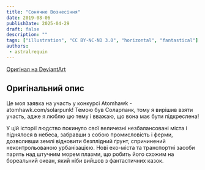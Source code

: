 ```yaml
---
title: "Сонячне Вознесіння"
date: 2019-08-06
publishDate: 2025-04-29
draft: false
description: ""
tags: ["illustration", "CC BY-NC-ND 3.0", "horizontal", "fantastical"]
authors:
 - astralrequin
---
```


[Оригінал на DeviantArt](https://www.deviantart.com/astral-requin/art/Solar-Ascension-808565337)

## Оригінальний опис

Це моя заявка на участь у конкурсі Atomhawk - atomhawk.com/solarpunk! Темою був Соларпанк, тому я вирішив взяти участь, адже я люблю цю тему і вважаю, що вона має бути підкреслена!

У цій історії людство покинуло свої величезні незбалансовані міста і піднялося в небеса, забравши з собою промисловість і ферми, дозволивши землі відновити безплідний ґрунт, спричинений неконтрольованою урбанізацією. Нові еко-міста та транспортні засоби парять над штучним морем плазми, що робить його схожим на бореальний океан, який ніби вийшов з фантастичних казок.
